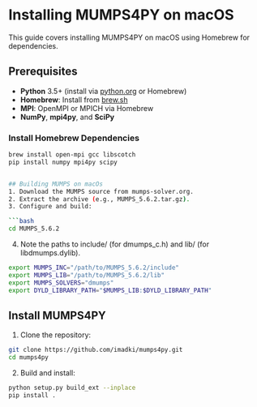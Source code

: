# Installing MUMPS4PY on macOS

This guide covers installing MUMPS4PY on macOS using Homebrew for dependencies.

## Prerequisites
- **Python** 3.5+ (install via [python.org](https://www.python.org/downloads/macos/) or Homebrew)
- **Homebrew**: Install from [brew.sh](https://brew.sh/)
- **MPI**: OpenMPI or MPICH via Homebrew
- **NumPy**, **mpi4py**, and **SciPy**

### Install Homebrew Dependencies
```bash
brew install open-mpi gcc libscotch
pip install numpy mpi4py scipy


## Building MUMPS on macOs
1. Download the MUMPS source from mumps-solver.org.
2. Extract the archive (e.g., MUMPS_5.6.2.tar.gz).
3. Configure and build:

```bash
cd MUMPS_5.6.2
```

4. Note the paths to include/ (for dmumps_c.h) and lib/ (for libdmumps.dylib).

```bash
export MUMPS_INC="/path/to/MUMPS_5.6.2/include"
export MUMPS_LIB="/path/to/MUMPS_5.6.2/lib"
export MUMPS_SOLVERS="dmumps"
export DYLD_LIBRARY_PATH="$MUMPS_LIB:$DYLD_LIBRARY_PATH"
```

## Install MUMPS4PY

1. Clone the repository: 

```bash
git clone https://github.com/imadki/mumps4py.git
cd mumps4py
```

2. Build and install:

```bash
python setup.py build_ext --inplace
pip install .
```
